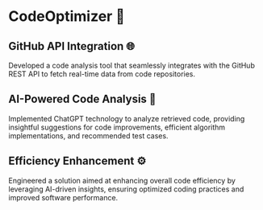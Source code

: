 # CodeOptimizer 🚀

## GitHub API Integration 🌐

Developed a code analysis tool that seamlessly integrates with the GitHub REST API to fetch real-time data from code repositories.

## AI-Powered Code Analysis 🤖

Implemented ChatGPT technology to analyze retrieved code, providing insightful suggestions for code improvements, efficient algorithm implementations, and recommended test cases.

## Efficiency Enhancement ⚙️

Engineered a solution aimed at enhancing overall code efficiency by leveraging AI-driven insights, ensuring optimized coding practices and improved software performance.

